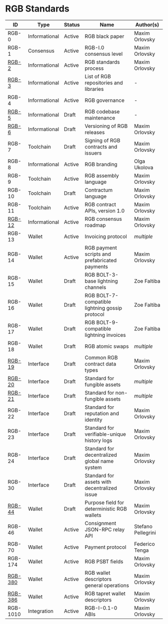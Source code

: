 # RGB Standards

| ID        | Type          | Status | Name                                                     | Author(s)          |
|-----------|---------------|--------|----------------------------------------------------------|--------------------|
| RGB-0     | Informational | Active | RGB black paper                                          | Maxim Orlovsky     |
| RGB-1     | Consensus     | Active | RGB-I.0 consensus level                                  | Maxim Orlovsky     |
| [RGB-2]   | Informational | Active | RGB standards process                                    | Maxim Orlovsky     |
| [RGB-3]   | Informational | Active | List of RGB repositories and libraries                   | -                  |
| RGB-4     | Informational | Active | RGB governance                                           | -                  |
| [RGB-5]   | Informational | Draft  | RGB codebase maintenance                                 | -                  |
| [RGB-6]   | Informational | Draft  | Versioning of RGB releases                               | Maxim Orlovsky     |
| RGB-7     | Toolchain     | Draft  | Signing of RGB contracts and issuers                     | Maxim Orlovsky     |
| RGB-8     | Informational | Active | RGB branding                                             | Olga Ukolova       |
| RGB-9     | Toolchain     | Active | RGB assembly language                                    | Maxim Orlovsky     |
| RGB-10    | Toolchain     | Draft  | Contractum language                                      | Maxim Orlovsky     |
| RGB-11    | Toolchain     | Active | RGB contract APIs, version 1.0                           | Maxim Orlovsky     |
| [RGB-12]  | Informational | Active | RGB consensus roadmap                                    | Maxim Orlovsky     |
| RGB-13    | Wallet        | Active | Invoicing protocol                                       | _multiple_         |
| RGB-14    | Wallet        | Active | RGB payment scripts and prefabricated payments           | Maxim Orlovsky     |
| RGB-15    | Wallet        | Draft  | RGB BOLT-3-base lightning channels                       | Zoe Faltiba        |
| RGB-16    | Wallet        | Draft  | RGB BOLT-7-compatible lightning gossip protocol          | Zoe Faltiba        |
| RGB-17    | Wallet        | Draft  | RGB BOLT-9-compatible lightning invoices                 | Zoe Faltiba        |
| RGB-18    | Wallet        | Draft  | RGB atomic swaps                                         | _multiple_         |
| [RGB-19]  | Interface     | Draft  | Common RGB contract data types                           | Maxim Orlovsky     |
| [RGB-20]  | Interface     | Draft  | Standard for fungible assets                             | _multiple_         |
| [RGB-21]  | Interface     | Draft  | Standard for non-fungible assets                         | _multiple_         |
| RGB-22    | Interface     | Draft  | Standard for reputation and identity                     | Maxim Orlovsky     |
| RGB-23    | Interface     | Draft  | Standard for verifiable-unique history logs              | Maxim Orlovsky     |
| RGB-24    | Interface     | Draft  | Standard for decentralized global name system            | Maxim Orlovsky     |
| RGB-30    | Interface     | Draft  | Standard for assets with decentralized issue             | Maxim Orlovsky     |
| [RGB-44]  | Wallet        | Draft  | Purpose field for deterministic RGB wallets              | Maxim Orlovsky     |
| RGB-46    | Wallet        | Active | Consignment JSON-RPC relay API                           | Stefano Pellegrini |
| RGB-70    | Wallet        | Active | Payment protocol                                         | Federico Tenga     |
| RGB-174   | Wallet        | Active | RGB PSBT fields                                          | Maxim Orlovsky     |
| [RGB-380] | Wallet        | Active | RGB wallet descriptors general operations                | Maxim Orlovsky     |
| [RGB-386] | Wallet        | Active | RGB tapret wallet descriptors                            | Maxim Orlovsky     |
| RGB-1010  | Integration   | Active | RGB-I-0.1-0 ABIs                                         | Maxim Orlovsky     |

[RGB-2]: https://github.com/RGB-WG/RFC/blob/master/RGB-2.md
[RGB-3]: https://github.com/RGB-WG/RFC/blob/master/RGB-3.md
[RGB-5]: https://github.com/RGB-WG/RFC/blob/master/RGB-6.md
[RGB-6]: https://github.com/RGB-WG/RFC/blob/master/RGB-6.md
[RGB-12]: https://github.com/RGB-WG/RFC/blob/master/RGB-12.md
[RGB-19]: https://github.com/RGB-WG/RFC/blob/master/RGB-19.md
[RGB-20]: https://github.com/RGB-WG/RFC/blob/master/RGB-20.md
[RGB-21]: https://github.com/RGB-WG/RFC/blob/master/RGB-21.md
[RGB-44]: https://github.com/RGB-WG/RFC/blob/master/RGB-44.md
[RGB-380]: https://github.com/RGB-WG/RFC/blob/master/RGB-380.md
[RGB-386]: https://github.com/RGB-WG/RFC/blob/master/RGB-386.md
